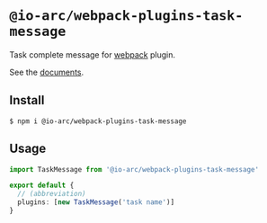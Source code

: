 # `@io-arc/webpack-plugins-task-message`

Task complete message for [webpack](https://webpack.js.org/) plugin.

See the [documents](https://io-arc.tech/plugins/modules/webpack-plugins-task-message.html).

## Install

```shell
$ npm i @io-arc/webpack-plugins-task-message
```

## Usage

```typescript
import TaskMessage from '@io-arc/webpack-plugins-task-message'

export default {
  // (abbreviation)
  plugins: [new TaskMessage('task name')]
}
```
